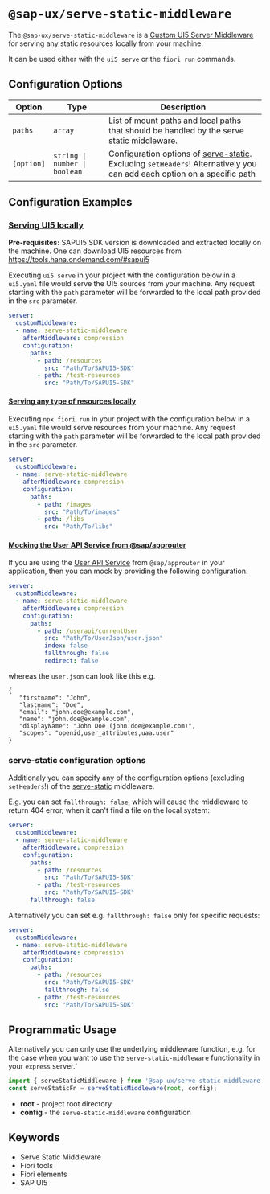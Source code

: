 #  `@sap-ux/serve-static-middleware`

The `@sap-ux/serve-static-middleware` is a [Custom UI5 Server Middleware](https://sap.github.io/ui5-tooling/pages/extensibility/CustomServerMiddleware) for serving any static resources locally from your machine.

It can be used either with the `ui5 serve` or the `fiori run` commands.

## Configuration Options

| Option       | Type | Description |
| ------------ | ------------- | ----------- |
| `paths`        | `array`      | List of mount paths and local paths that should be handled by the serve static middleware. |
| `[option]`    | `string \| number \| boolean`   | Configuration options of [serve-static](https://www.npmjs.com/package/serve-static#options). Excluding `setHeaders`! Alternatively you can add each option on a specific path |

## Configuration Examples

### [Serving UI5 locally](#serving-ui5-locally)
**Pre-requisites:** SAPUI5 SDK version is downloaded and extracted locally on the machine. One can download UI5 resources from https://tools.hana.ondemand.com/#sapui5

Executing `ui5 serve` in your project with the configuration below in a `ui5.yaml` file would serve the UI5 sources from your machine. Any request starting with the `path` parameter will be forwarded to the local path provided in the `src` parameter.

```YAML
server:
  customMiddleware:
  - name: serve-static-middleware
    afterMiddleware: compression
    configuration:
      paths:
        - path: /resources
          src: "Path/To/SAPUI5-SDK"
        - path: /test-resources
          src: "Path/To/SAPUI5-SDK"
```

#### [Serving any type of resources locally](#serving-any-type-of-resources-locally)
Executing `npx fiori run` in your project with the configuration below in a `ui5.yaml` file would serve resources from your machine. Any request starting with the `path` parameter will be forwarded to the local path provided in the `src` parameter.

```YAML
server:
  customMiddleware:
  - name: serve-static-middleware
    afterMiddleware: compression
    configuration:
      paths:
        - path: /images
          src: "Path/To/images"
        - path: /libs
          src: "Path/To/libs"
```

#### [Mocking the User API Service from @sap/approuter](#mocking-the-user-api-service-from-sapapprouter)
If you are using the [User API Service](https://www.npmjs.com/package/@sap/approuter#user-api-service) from `@sap/approuter` in your application, then you can mock by providing the following configuration.

```YAML
server:
  customMiddleware:
  - name: serve-static-middleware
    afterMiddleware: compression
    configuration:
      paths:
        - path: /userapi/currentUser
          src: "Path/To/UserJson/user.json"
          index: false
          fallthrough: false
          redirect: false
```
whereas the `user.json` can look like this e.g.

```
{
   "firstname": "John",
   "lastname": "Doe",
   "email": "john.doe@example.com",
   "name": "john.doe@example.com",
   "displayName": "John Doe (john.doe@example.com)",
   "scopes": "openid,user_attributes,uaa.user"
}
```

### serve-static configuration options
Additionaly you can specify any of the configuration options (excluding `setHeaders`!) of the [serve-static](https://www.npmjs.com/package/serve-static#options) middleware.

E.g. you can set `fallthrough: false`, which will cause the middleware to return 404 error, when it can't find a file on the local system:

```YAML
server:
  customMiddleware:
  - name: serve-static-middleware
    afterMiddleware: compression
    configuration:
      paths:
        - path: /resources
          src: "Path/To/SAPUI5-SDK"
        - path: /test-resources
          src: "Path/To/SAPUI5-SDK"
      fallthrough: false
```

Alternatively you can set e.g. `fallthrough: false` only for specific requests:

```YAML
server:
  customMiddleware:
  - name: serve-static-middleware
    afterMiddleware: compression
    configuration:
      paths:
        - path: /resources
          src: "Path/To/SAPUI5-SDK"
          fallthrough: false
        - path: /test-resources
          src: "Path/To/SAPUI5-SDK"
```

## Programmatic Usage
Alternatively you can only use the underlying middleware function, e.g. for the case when you want to use the `serve-static-middleware` functionality in your `express` server.`

```Typescript
import { serveStaticMiddleware } from '@sap-ux/serve-static-middleware';
const serveStaticFn = serveStaticMiddleware(root, config);
```
- **root** - project root directory
- **config** - the `serve-static-middleware` configuration

## Keywords
* Serve Static Middleware
* Fiori tools
* Fiori elements
* SAP UI5
